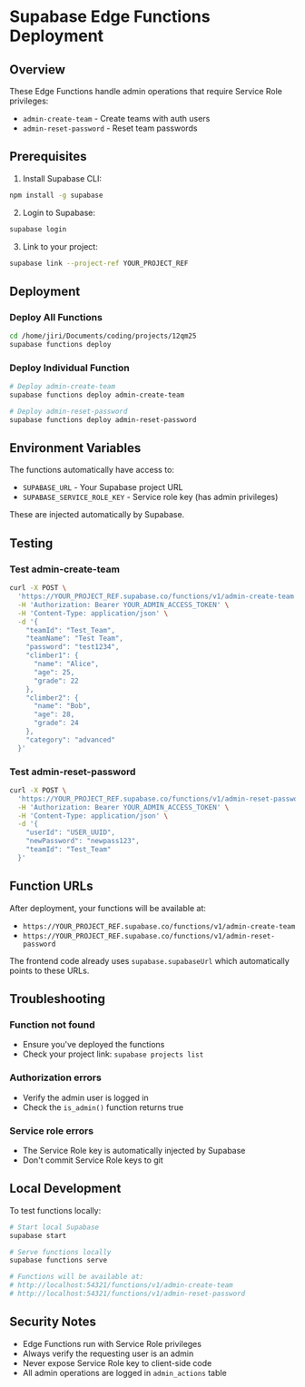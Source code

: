 # Supabase Edge Functions Deployment

## Overview

These Edge Functions handle admin operations that require Service Role privileges:
- `admin-create-team` - Create teams with auth users
- `admin-reset-password` - Reset team passwords

## Prerequisites

1. Install Supabase CLI:
```bash
npm install -g supabase
```

2. Login to Supabase:
```bash
supabase login
```

3. Link to your project:
```bash
supabase link --project-ref YOUR_PROJECT_REF
```

## Deployment

### Deploy All Functions
```bash
cd /home/jiri/Documents/coding/projects/12qm25
supabase functions deploy
```

### Deploy Individual Function
```bash
# Deploy admin-create-team
supabase functions deploy admin-create-team

# Deploy admin-reset-password
supabase functions deploy admin-reset-password
```

## Environment Variables

The functions automatically have access to:
- `SUPABASE_URL` - Your Supabase project URL
- `SUPABASE_SERVICE_ROLE_KEY` - Service role key (has admin privileges)

These are injected automatically by Supabase.

## Testing

### Test admin-create-team
```bash
curl -X POST \
  'https://YOUR_PROJECT_REF.supabase.co/functions/v1/admin-create-team' \
  -H 'Authorization: Bearer YOUR_ADMIN_ACCESS_TOKEN' \
  -H 'Content-Type: application/json' \
  -d '{
    "teamId": "Test_Team",
    "teamName": "Test Team",
    "password": "test1234",
    "climber1": {
      "name": "Alice",
      "age": 25,
      "grade": 22
    },
    "climber2": {
      "name": "Bob",
      "age": 28,
      "grade": 24
    },
    "category": "advanced"
  }'
```

### Test admin-reset-password
```bash
curl -X POST \
  'https://YOUR_PROJECT_REF.supabase.co/functions/v1/admin-reset-password' \
  -H 'Authorization: Bearer YOUR_ADMIN_ACCESS_TOKEN' \
  -H 'Content-Type: application/json' \
  -d '{
    "userId": "USER_UUID",
    "newPassword": "newpass123",
    "teamId": "Test_Team"
  }'
```

## Function URLs

After deployment, your functions will be available at:
- `https://YOUR_PROJECT_REF.supabase.co/functions/v1/admin-create-team`
- `https://YOUR_PROJECT_REF.supabase.co/functions/v1/admin-reset-password`

The frontend code already uses `supabase.supabaseUrl` which automatically points to these URLs.

## Troubleshooting

### Function not found
- Ensure you've deployed the functions
- Check your project link: `supabase projects list`

### Authorization errors
- Verify the admin user is logged in
- Check the `is_admin()` function returns true

### Service role errors
- The Service Role key is automatically injected by Supabase
- Don't commit Service Role keys to git

## Local Development

To test functions locally:
```bash
# Start local Supabase
supabase start

# Serve functions locally
supabase functions serve

# Functions will be available at:
# http://localhost:54321/functions/v1/admin-create-team
# http://localhost:54321/functions/v1/admin-reset-password
```

## Security Notes

- Edge Functions run with Service Role privileges
- Always verify the requesting user is an admin
- Never expose Service Role key to client-side code
- All admin operations are logged in `admin_actions` table

